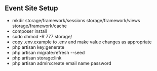 ## Event Site Setup

- mkdir storage/framework/sessions storage/framework/views storage/framework/cache
- composer install
- sudo chmod -R 777 storage/
- copy .env.example to .env and make value changes as appropriate
- php artisan key:generate
- php artisan migrate:refresh --seed
- php artisan storage:link
- php artisan admin:create email name password